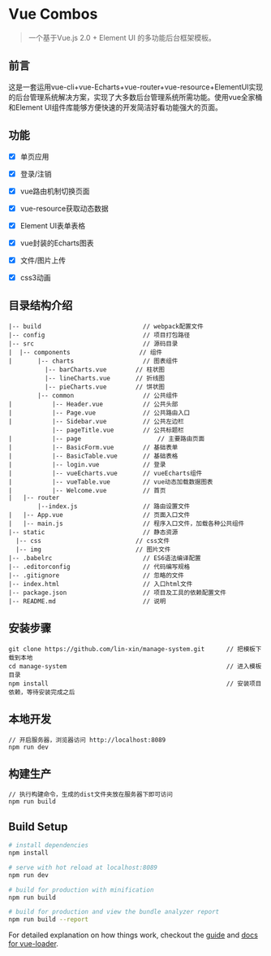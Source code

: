 # Vue Combos

> 一个基于Vue.js 2.0 + Element UI 的多功能后台框架模板。

## 前言 ##
这是一套运用vue-cli+vue-Echarts+vue-router+vue-resource+ElementUI实现的后台管理系统解决方案，实现了大多数后台管理系统所需功能。使用vue全家桶和Element UI组件库能够方便快速的开发简洁好看功能强大的页面。

## 功能 ##
- [x] 单页应用
- [x] 登录/注销
- [x] vue路由机制切换页面
- [x] vue-resource获取动态数据
- [x] Element UI表单表格
- [x] vue封装的Echarts图表
- [x] 文件/图片上传
- [x] css3动画


## 目录结构介绍 ##

	|-- build                            // webpack配置文件
	|-- config                           // 项目打包路径
	|-- src                              // 源码目录
	|  |-- components                   // 组件
	|       |-- charts                   // 图表组件
              |-- barCharts.vue        // 柱状图
              |-- lineCharts.vue       // 折线图
              |-- pieCharts.vue        // 饼状图
	        |-- common                   // 公共组件
	|           |-- Header.vue           // 公共头部
	|           |-- Page.vue           	 // 公共路由入口
	|           |-- Sidebar.vue          // 公共左边栏
	            |-- pageTitle.vue        // 公共标题栏
	|		    |-- page                   	 // 主要路由页面
	|           |-- BasicForm.vue        // 基础表单
	|           |-- BasicTable.vue       // 基础表格
	|           |-- login.vue          	 // 登录
	|           |-- vueEcharts.vue       // vueEcharts组件
	|           |-- vueTable.vue         // vue动态加载数据图表
	|           |-- Welcome.vue          // 首页
	|   |-- router
	        |--index.js                  // 路由设置文件
	|   |-- App.vue                      // 页面入口文件
	|   |-- main.js                      // 程序入口文件，加载各种公共组件
	|-- static                           // 静态资源
      |-- css                          // css文件
      |-- img                          // 图片文件
	|-- .babelrc                         // ES6语法编译配置
	|-- .editorconfig                    // 代码编写规格
	|-- .gitignore                       // 忽略的文件
	|-- index.html                       // 入口html文件
	|-- package.json                     // 项目及工具的依赖配置文件
	|-- README.md                        // 说明


## 安装步骤 ##

	git clone https://github.com/lin-xin/manage-system.git		// 把模板下载到本地
	cd manage-system											// 进入模板目录
	npm install													// 安装项目依赖，等待安装完成之后

## 本地开发 ##

	// 开启服务器，浏览器访问 http://localhost:8089
	npm run dev

## 构建生产 ##

	// 执行构建命令，生成的dist文件夹放在服务器下即可访问
	npm run build

## Build Setup

``` bash
# install dependencies
npm install

# serve with hot reload at localhost:8089
npm run dev

# build for production with minification
npm run build

# build for production and view the bundle analyzer report
npm run build --report
```

For detailed explanation on how things work, checkout the [guide](http://vuejs-templates.github.io/webpack/) and [docs for vue-loader](http://vuejs.github.io/vue-loader).
